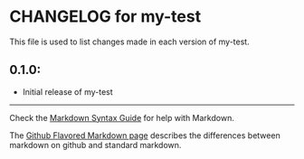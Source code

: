 # CHANGELOG for my-test

This file is used to list changes made in each version of my-test.

## 0.1.0:

* Initial release of my-test

- - -
Check the [Markdown Syntax Guide](http://daringfireball.net/projects/markdown/syntax) for help with Markdown.

The [Github Flavored Markdown page](http://github.github.com/github-flavored-markdown/) describes the differences between markdown on github and standard markdown.
